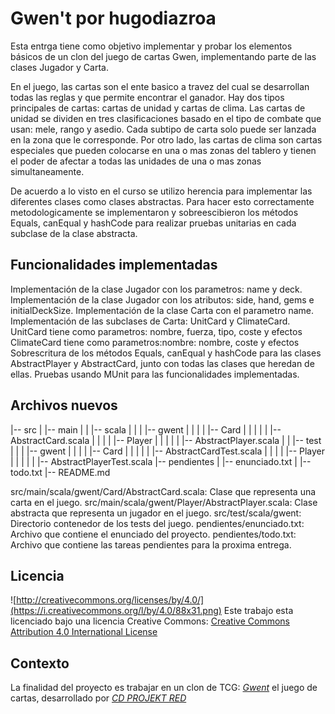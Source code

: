 # Gwen't por hugodiazroa

Esta entrga tiene como objetivo implementar y probar los elementos básicos de un clon del juego de cartas Gwen, implementando parte de las clases Jugador y Carta.

En el juego, las cartas son el ente basico a travez del cual se desarrollan todas las reglas y que permite encontrar el ganador. Hay dos tipos principales de cartas: cartas de unidad y cartas de clima. Las cartas de unidad se dividen en tres clasificaciones basado en el tipo de combate que usan: mele, rango y asedio. Cada subtipo de carta solo puede ser lanzada en la zona que le corresponde. Por otro lado, las cartas de clima son cartas especiales que pueden colocarse en una o mas zonas del tablero y tienen el poder de afectar a todas las unidades de una o mas zonas simultaneamente.

De acuerdo a lo visto en el curso se utilizo herencia para implementar las diferentes clases como clases abstractas. Para hacer esto correctamente metodologicamente se implementaron y sobreescibieron los métodos Equals, canEqual y hashCode para realizar pruebas unitarias en cada subclase de la clase abstracta.

## Funcionalidades implementadas

Implementación de la clase Jugador con los parametros: name y deck.
Implementación de la clase Jugador con los atributos: side, hand, gems e initialDeckSize.
Implementación de la clase Carta con el parametro name.
Implementación de las subclases de Carta: UnitCard y ClimateCard.
UnitCard tiene como parametros: nombre, fuerza, tipo, coste y efectos
ClimateCard tiene como parametros:nombre: nombre, coste y efectos
Sobrescritura de los métodos Equals, canEqual y hashCode para las clases AbstractPlayer y AbstractCard, junto con todas las clases que heredan de ellas.
Pruebas usando MUnit para las funcionalidades implementadas.

## Archivos nuevos
|-- src
|   |-- main
|   |   |-- scala
|   |   |   |-- gwent
|   |   |   |   |-- Card
|   |   |   |   |   |-- AbstractCard.scala
|   |   |   |   |-- Player
|   |   |   |   |   |-- AbstractPlayer.scala
|   |   |-- test
|   |   |   |-- gwent
|   |   |   |   |-- Card
|   |   |   |   |   |-- AbstractCardTest.scala
|   |   |   |   |-- Player
|   |   |   |   |   |-- AbstractPlayerTest.scala
|-- pendientes
|   |-- enunciado.txt
|   |-- todo.txt
|-- README.md

src/main/scala/gwent/Card/AbstractCard.scala: Clase que representa una carta en el juego.
src/main/scala/gwent/Player/AbstractPlayer.scala: Clase abstracta que representa un jugador en el juego.
src/test/scala/gwent: Directorio contenedor de los tests del juego.
pendientes/enunciado.txt: Archivo que contiene el enunciado del proyecto.
pendientes/todo.txt: Archivo que contiene las tareas pendientes para la proxima entrega.

## Licencia

![http://creativecommons.org/licenses/by/4.0/](https://i.creativecommons.org/l/by/4.0/88x31.png)
Este trabajo esta licenciado bajo una licencia Creative Commons:
[Creative Commons Attribution 4.0 International License](http://creativecommons.org/licenses/by/4.0/)


## Contexto

La finalidad del proyecto es trabajar en un clon de TCG: [_Gwent_](https://www.playgwent.com/en) el juego de cartas, desarrollado por [_CD PROJEKT RED_](https://cdprojektred.com/en/)


